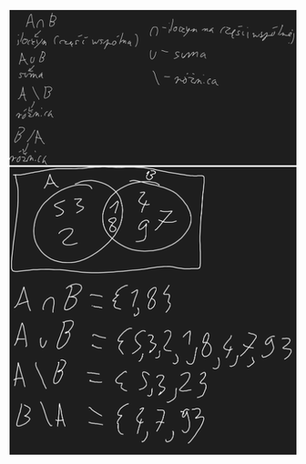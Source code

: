 ![](Załączniki/Pasted%20image%2020231208115412.png)
![](Załączniki/Pasted%20image%2020231208115829.png)